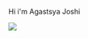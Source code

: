 Hi i'm Agastsya Joshi

![](https://github-readme-stats.vercel.app/api?username=agastsya&show_icons=true&theme=gruvbox)
